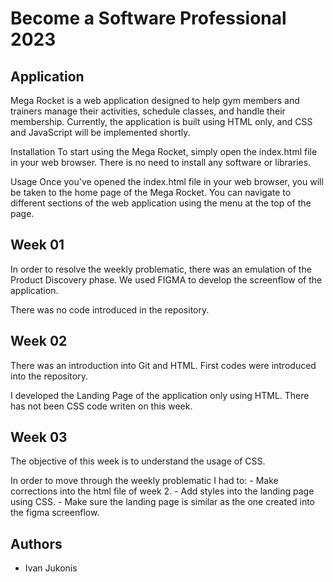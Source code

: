 # Become a Software Professional 2023

## Application
Mega Rocket is a web application designed to help gym members and trainers manage their activities, schedule classes, and handle their membership. Currently, the application is built using HTML only, and CSS and JavaScript will be implemented shortly.

Installation
To start using the Mega Rocket, simply open the index.html file in your web browser. There is no need to install any software or libraries.

Usage
Once you've opened the index.html file in your web browser, you will be taken to the home page of the Mega Rocket. You can navigate to different sections of the web application using the menu at the top of the page.

## Week 01
In order to resolve the weekly problematic, there was an emulation of the Product Discovery phase. We used FIGMA to develop the screenflow of the application.

There was no code introduced in the repository.

## Week 02
There was an introduction into Git and HTML. First codes were introduced into the repository.

I developed the Landing Page of the application only using HTML. There has not been CSS code writen on this week.

## Week 03
The objective of this week is to understand the usage of CSS.

In order to move through the weekly problematic I had to:
    - Make corrections into the html file of week 2.
    - Add styles into the landing page using CSS.
    - Make sure the landing page is similar as the one created into the figma screenflow.

## Authors
- Ivan Jukonis
